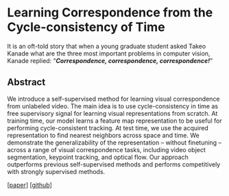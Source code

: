 # Learning Correspondence from the Cycle-consistency of Time

It is an oft-told story that when a young graduate student asked Takeo Kanade what are the three most important problems in computer vision, Kanade replied: “***Correspondence, correspondence, correspondence!***”



## Abstract

We introduce a self-supervised method for learning visual correspondence from unlabeled video. The main idea is to use cycle-consistency in time as free supervisory signal for learning visual representations from scratch. At training time, our model learns a feature map representation to be useful for performing cycle-consistent tracking. At test time, we use the acquired representation to find nearest neighbors across space and time. We demonstrate the generalizability of the representation – without finetuning – across a range of visual correspondence tasks, including video object segmentation, keypoint tracking, and optical flow. Our approach outperforms previous self-supervised methods and performs competitively with strongly supervised methods.

[[paper]](https://arxiv.org/pdf/1903.07593.pdf) [[github]](https://ajabri.github.io/timecycle/)




